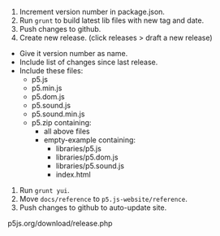 1. Increment version number in package.json.
2. Run `grunt` to build latest lib files with new tag and date.
3. Push changes to github.
4. Create new release. (click releases > draft a new release)
  * Give it version number as name.
  * Include list of changes since last release.
  * Include these files:
    * p5.js
    * p5.min.js
    * p5.dom.js
    * p5.sound.js
    * p5.sound.min.js
    * p5.zip containing:
      * all above files
      * empty-example containing:
        * libraries/p5.js
        * libraries/p5.dom.js
        * libraries/p5.sound.js
        * index.html
      


1. Run `grunt yui`.
2. Move `docs/reference` to `p5.js-website/reference`.
3. Push changes to github to auto-update site.


p5js.org/download/release.php